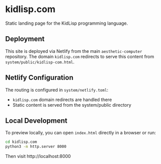 # kidlisp.com

Static landing page for the KidLisp programming language.

## Deployment

This site is deployed via Netlify from the main `aesthetic-computer` repository.
The domain `kidlisp.com` redirects to serve this content from `system/public/kidlisp-com.html`.

## Netlify Configuration

The routing is configured in `system/netlify.toml`:
- `kidlisp.com` domain redirects are handled there
- Static content is served from the system/public directory

## Local Development

To preview locally, you can open `index.html` directly in a browser or run:
```bash
cd kidlisp.com
python3 -m http.server 8000
```

Then visit http://localhost:8000

